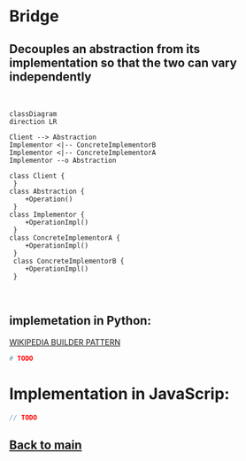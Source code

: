 # Bridge
Decouples an abstraction from its implementation so that the two can vary independently
---
$~$
```mermaid
classDiagram
direction LR

Client --> Abstraction
Implementor <|-- ConcreteImplementorB
Implementor <|-- ConcreteImplementorA
Implementor --o Abstraction

class Client {
 }
class Abstraction {
    +Operation()
 }
class Implementor {
    +OperationImpl()
 }
class ConcreteImplementorA {
    +OperationImpl()
 }
 class ConcreteImplementorB {
    +OperationImpl()
 }

```
$~$
## implemetation in Python:
<a href="" target="_blank">WIKIPEDIA BUILDER PATTERN</a>
```python
# TODO
```
# Implementation in JavaScrip:

```js
// TODO
```

## [Back to main](../readme.md)